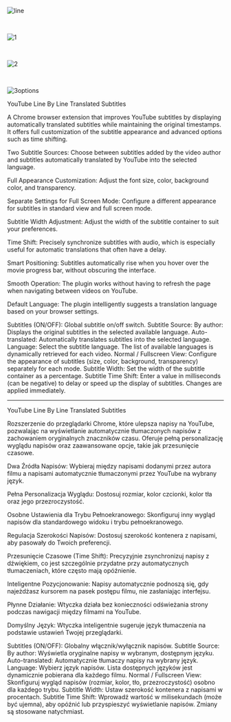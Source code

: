 ![line](images/line.jpg)

<br>

![1](images/1.jpg)

<br>

![2](images/2.jpg)

<br>

![3options](images/3options.png)

YouTube Line By Line Translated Subtitles

A Chrome browser extension that improves YouTube subtitles by displaying automatically translated subtitles while maintaining the original timestamps. It offers full customization of the subtitle appearance and advanced options such as time shifting.

Two Subtitle Sources: Choose between subtitles added by the video author and subtitles automatically translated by YouTube into the selected language.

Full Appearance Customization: Adjust the font size, color, background color, and transparency.

Separate Settings for Full Screen Mode: Configure a different appearance for subtitles in standard view and full screen mode.

Subtitle Width Adjustment: Adjust the width of the subtitle container to suit your preferences.

Time Shift: Precisely synchronize subtitles with audio, which is especially useful for automatic translations that often have a delay.

Smart Positioning: Subtitles automatically rise when you hover over the movie progress bar, without obscuring the interface.

Smooth Operation: The plugin works without having to refresh the page when navigating between videos on YouTube.

Default Language: The plugin intelligently suggests a translation language based on your browser settings.

Subtitles (ON/OFF): Global subtitle on/off switch.
Subtitle Source:
By author: Displays the original subtitles in the selected available language.
Auto-translated: Automatically translates subtitles into the selected language.
Language: Select the subtitle language. The list of available languages is dynamically retrieved for each video.
Normal / Fullscreen View: Configure the appearance of subtitles (size, color, background, transparency) separately for each mode.
Subtitle Width: Set the width of the subtitle container as a percentage.
Subtitle Time Shift: Enter a value in milliseconds (can be negative) to delay or speed up the display of subtitles. Changes are applied immediately.

*********************************************************************************
YouTube Line By Line Translated Subtitles

Rozszerzenie do przeglądarki Chrome, które ulepsza napisy na YouTube, pozwalając na wyświetlanie automatycznie tłumaczonych napisów z zachowaniem oryginalnych znaczników czasu. Oferuje pełną personalizację wyglądu napisów oraz zaawansowane opcje, takie jak przesunięcie czasowe.

Dwa Źródła Napisów: Wybieraj między napisami dodanymi przez autora filmu a napisami automatycznie tłumaczonymi przez YouTube na wybrany język.

Pełna Personalizacja Wyglądu: Dostosuj rozmiar, kolor czcionki, kolor tła oraz jego przezroczystość.

Osobne Ustawienia dla Trybu Pełnoekranowego: Skonfiguruj inny wygląd napisów dla standardowego widoku i trybu pełnoekranowego.

Regulacja Szerokości Napisów: Dostosuj szerokość kontenera z napisami, aby pasowały do Twoich preferencji.

Przesunięcie Czasowe (Time Shift): Precyzyjnie zsynchronizuj napisy z dźwiękiem, co jest szczególnie przydatne przy automatycznych tłumaczeniach, które często mają opóźnienie.

Inteligentne Pozycjonowanie: Napisy automatycznie podnoszą się, gdy najeżdżasz kursorem na pasek postępu filmu, nie zasłaniając interfejsu.

Płynne Działanie: Wtyczka działa bez konieczności odświeżania strony podczas nawigacji między filmami na YouTube.

Domyślny Język: Wtyczka inteligentnie sugeruje język tłumaczenia na podstawie ustawień Twojej przeglądarki.

Subtitles (ON/OFF): Globalny włącznik/wyłącznik napisów.
Subtitle Source:
By author: Wyświetla oryginalne napisy w wybranym, dostępnym języku.
Auto-translated: Automatycznie tłumaczy napisy na wybrany język.
Language: Wybierz język napisów. Lista dostępnych języków jest dynamicznie pobierana dla każdego filmu.
Normal / Fullscreen View: Skonfiguruj wygląd napisów (rozmiar, kolor, tło, przezroczystość) osobno dla każdego trybu.
Subtitle Width: Ustaw szerokość kontenera z napisami w procentach.
Subtitle Time Shift: Wprowadź wartość w milisekundach (może być ujemna), aby opóźnić lub przyspieszyć wyświetlanie napisów. Zmiany są stosowane natychmiast.
